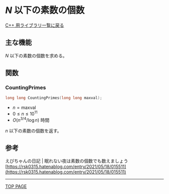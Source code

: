 # $N$ 以下の素数の個数

[C++ 用ライブラリ一覧に戻る](../index.md)

## 主な機能

$N$ 以下の素数の個数を求める。

## 関数

### CountingPrimes

```c++
long long CountingPrimes(long long maxval);
```

- $n = \text{maxval}$
- $0 \leq n \leq 10^{11}$
- $O(n^{3/4} / \log n)$ 時間

$n$ 以下の素数の個数を返す。

## 参考

えびちゃんの日記 \| 眠れない夜は素数の個数でも数えましょう [https://rsk0315.hatenablog.com/entry/2021/05/18/015511](https://rsk0315.hatenablog.com/entry/2021/05/18/015511)

---

[TOP PAGE](https://nachiavivias.github.io/cp-library/)


<script type="text/x-mathjax-config">MathJax.Hub.Config({tex2jax:{inlineMath:[['\$','\$']],processEscapes:true},CommonHTML: {matchFontHeight:false}});</script>
<script type="text/javascript" async src="https://cdnjs.cloudflare.com/ajax/libs/mathjax/2.7.1/MathJax.js?config=TeX-MML-AM_CHTML"></script>
